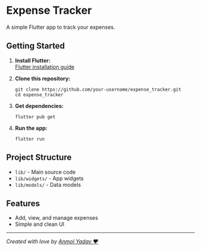 # Expense Tracker

A simple Flutter app to track your expenses.

## Getting Started

1. **Install Flutter:**  
   [Flutter installation guide](https://docs.flutter.dev/get-started/install)

2. **Clone this repository:**
   ```
   git clone https://github.com/your-username/expense_tracker.git
   cd expense_tracker
   ```

3. **Get dependencies:**
   ```
   flutter pub get
   ```

4. **Run the app:**
   ```
   flutter run
   ```

## Project Structure

- `lib/` - Main source code
- `lib/widgets/` - App widgets
- `lib/models/` - Data models

## Features

- Add, view, and manage expenses
- Simple and clean UI

---

*Created with love by [Anmol Yadav ❤️](https://github.com/Anmol8729)*
